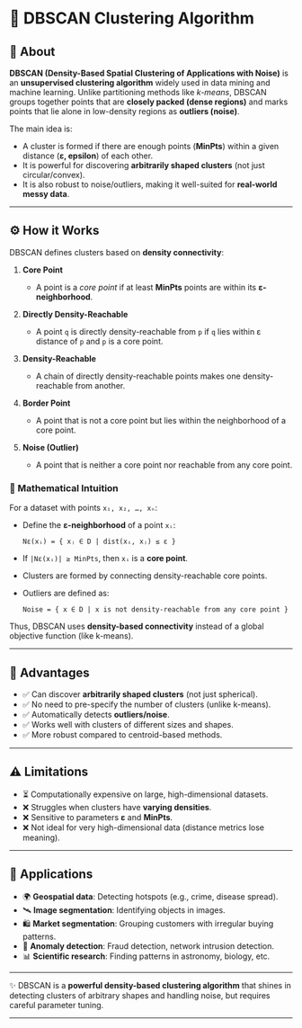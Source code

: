 # 📌 DBSCAN Clustering Algorithm

## 📖 About

**DBSCAN (Density-Based Spatial Clustering of Applications with Noise)** is an **unsupervised clustering algorithm** widely used in data mining and machine learning. Unlike partitioning methods like *k-means*, DBSCAN groups together points that are **closely packed (dense regions)** and marks points that lie alone in low-density regions as **outliers (noise)**.

The main idea is:

* A cluster is formed if there are enough points (**MinPts**) within a given distance (**ε, epsilon**) of each other.
* It is powerful for discovering **arbitrarily shaped clusters** (not just circular/convex).
* It is also robust to noise/outliers, making it well-suited for **real-world messy data**.

---

## ⚙️ How it Works

DBSCAN defines clusters based on **density connectivity**:

1. **Core Point**

   * A point is a *core point* if at least **MinPts** points are within its **ε-neighborhood**.

2. **Directly Density-Reachable**

   * A point `q` is directly density-reachable from `p` if `q` lies within ε distance of `p` and `p` is a core point.

3. **Density-Reachable**

   * A chain of directly density-reachable points makes one density-reachable from another.

4. **Border Point**

   * A point that is not a core point but lies within the neighborhood of a core point.

5. **Noise (Outlier)**

   * A point that is neither a core point nor reachable from any core point.

### 🧮 Mathematical Intuition

For a dataset with points `x₁, x₂, …, xₙ`:

* Define the **ε-neighborhood** of a point `xᵢ`:

  ```
  Nε(xᵢ) = { xⱼ ∈ D | dist(xᵢ, xⱼ) ≤ ε }
  ```
* If `|Nε(xᵢ)| ≥ MinPts`, then `xᵢ` is a **core point**.
* Clusters are formed by connecting density-reachable core points.
* Outliers are defined as:

  ```
  Noise = { x ∈ D | x is not density-reachable from any core point }
  ```

Thus, DBSCAN uses **density-based connectivity** instead of a global objective function (like k-means).

---

## 🌟 Advantages

* ✅ Can discover **arbitrarily shaped clusters** (not just spherical).
* ✅ No need to pre-specify the number of clusters (unlike k-means).
* ✅ Automatically detects **outliers/noise**.
* ✅ Works well with clusters of different sizes and shapes.
* ✅ More robust compared to centroid-based methods.

---

## ⚠️ Limitations

* ⏳ Computationally expensive on large, high-dimensional datasets.
* ❌ Struggles when clusters have **varying densities**.
* ❌ Sensitive to parameters **ε** and **MinPts**.
* ❌ Not ideal for very high-dimensional data (distance metrics lose meaning).

---

## 🚀 Applications

* 🌍 **Geospatial data**: Detecting hotspots (e.g., crime, disease spread).
* 🛰️ **Image segmentation**: Identifying objects in images.
* 🛍️ **Market segmentation**: Grouping customers with irregular buying patterns.
* 📡 **Anomaly detection**: Fraud detection, network intrusion detection.
* 📊 **Scientific research**: Finding patterns in astronomy, biology, etc.

---

✨ DBSCAN is a **powerful density-based clustering algorithm** that shines in detecting clusters of arbitrary shapes and handling noise, but requires careful parameter tuning.

---

